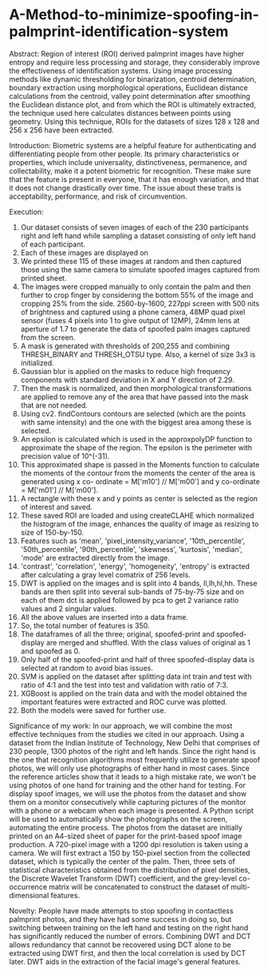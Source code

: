 # A-Method-to-minimize-spoofing-in-palmprint-identification-system
Abstract:
Region of interest (ROI) derived palmprint images have higher entropy and require less processing and storage, they considerably improve the effectiveness of identification systems. Using image processing methods like dynamic thresholding for binarization, centroid determination, boundary extraction using morphological operations, Euclidean distance calculations from the centroid, valley point determination after smoothing the Euclidean distance plot, and from which the ROI is ultimately extracted, the technique used here calculates distances between points using geometry. Using this technique, ROIs for the datasets of sizes 128 x 128 and 256 x 256 have been extracted.

Introduction:
Biometric systems are a helpful feature for authenticating and differentiating people from other people. Its primary characteristics or properties, which include universality, distinctiveness, permanence, and collectability, make it a potent biometric for recognition. These make sure that the feature is present in everyone, that it has enough variation, and that it does not change drastically over time. The issue about these traits is acceptability, performance, and risk of circumvention.

Execution:
1. Our dataset consists of seven images of each of the 230 participants right and left hand while sampling a dataset consisting of only left hand of each participant.
2. Each of these images are displayed on
3. We printed these 115 of these images at random and then captured those using the same camera to simulate spoofed images captured from printed sheet.
4. The images were cropped manually to only contain the palm and then further to crop finger by considering the bottom 55% of the image and cropping 25% from the side.
 2560-by-1600, 227ppi screen with 500 nits of
 brightness and captured using a phone camera, 48MP quad pixel sensor (fuses 4 pixels
 into 1 to give output of 12MP), 24mm lens at aperture of 1.7 to generate the data of
 spoofed palm images captured from the screen.
5. A mask is generated with thresholds of 200,255 and combining THRESH_BINARY and THRESH_OTSU type. Also, a kernel of size 3x3 is initialized.
6. Gaussian blur is applied on the masks to reduce high frequency components with standard deviation in X and Y direction of 2.29.
7. Then the mask is normalized, and then morphological transformations are applied to remove any of the area that have passed into the mask that are not needed.
8. Using cv2. findContours contours are selected (which are the points with same intensity) and the one with the biggest area among these is selected.
9. An epsilon is calculated which is used in the approxpolyDP function to approximate the shape of the region. The epsilon is the perimeter with precision value of 10^(-31).
10. This approximated shape is passed in the Moments function to calculate the moments of the contour from the moments the center of the area is generated using x co- ordinate = M['m10'] // M['m00'] and y co-ordinate = M['m01'] // M['m00'].
11. A rectangle with these x and y points as center is selected as the region of interest and saved.
12. These saved ROI are loaded and using createCLAHE which normalized the histogram of the image, enhances the quality of image as resizing to size of 150-by-150.
13. Features such as 'mean', 'pixel_intensity_variance', '10th_percentile', '50th_percentile', '90th_percentile', 'skewness', 'kurtosis', 'median', 'mode' are extracted directly from the image.
14. 'contrast', 'correlation', 'energy', 'homogeneity', 'entropy' is extracted after calculating a gray level comatrix of 256 levels.
15. DWT is applied on the images and is split into 4 bands, ll,lh,hl,hh. These bands are then split into several sub-bands of 75-by-75 size and on each of them dct is applied followed by pca to get 2 variance ratio values and 2 singular values.
16. All the above values are inserted into a data frame.
17. So, the total number of features is 350.
18. The dataframes of all the three; original, spoofed-print and spoofed-display are merged
and shuffled. With the class values of original as 1 and spoofed as 0.
19. Only half of the spoofed-print and half of three spoofed-display data is selected at
random to avoid bias issues.
20. SVM is applied on the dataset after splitting data int train and test with ratio of 4:1 and
the test into test and validation with ratio of 7:3.
21. XGBoost is applied on the train data and with the model obtained the important
features were extracted and ROC curve was plotted.
22. Both the models were saved for further use.

Significance of my work:
In our approach, we will combine the most effective techniques from the studies we cited in our approach. Using a dataset from the Indian Institute of Technology, New Delhi that comprises of 230 people, 1300 photos of the right and left hands. Since the right hand is the one that recognition algorithms most frequently utilize to generate spoof photos, we will only use photographs of either hand in most cases. Since the reference articles show that it leads to a high mistake rate, we won't be using photos of one hand for training and the other hand for testing. For display spoof images, we will use the photos from the dataset and show them on a monitor consecutively while capturing pictures of the monitor with a phone or a webcam when each image is presented. A Python script will be used to automatically show the photographs on the screen, automating the entire process. The photos from the dataset are initially printed on an A4-sized sheet of paper for the print-based spoof image production. A 720-pixel image with a 1200 dpi resolution is taken using a camera.
We will first extract a 150 by 150-pixel section from the collected dataset, which is typically the center of the palm. Then, three sets of statistical characteristics obtained from the distribution of pixel densities, the Discrete Wavelet Transform (DWT) coefficient, and the grey-level co- occurrence matrix will be concatenated to construct the dataset of multi-dimensional features.

Novelty:
People have made attempts to stop spoofing in contactless palmprint photos, and they have had some success in doing so, but switching between training on the left hand and testing on the right hand has significantly reduced the number of errors.
Combining DWT and DCT allows redundancy that cannot be recovered using DCT alone to be extracted using DWT first, and then the local correlation is used by DCT later. DWT aids in the extraction of the facial image's general features.

